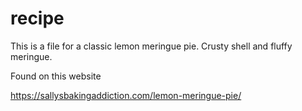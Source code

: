 # recipe

This is a file for a classic lemon meringue pie.
Crusty shell and fluffy meringue. 

Found on this website

https://sallysbakingaddiction.com/lemon-meringue-pie/

